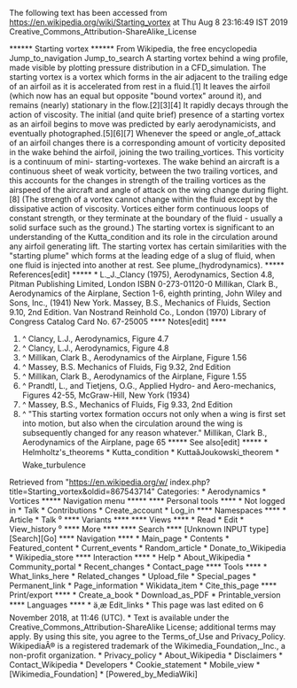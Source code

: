 The following text has been accessed from https://en.wikipedia.org/wiki/Starting_vortex at Thu Aug 8 23:16:49 IST 2019
Creative_Commons_Attribution-ShareAlike_License





















****** Starting vortex ******
From Wikipedia, the free encyclopedia
Jump_to_navigation Jump_to_search
A starting vortex behind a wing profile, made visible by plotting pressure
distribution in a CFD_simulation.
The starting vortex is a vortex which forms in the air adjacent to the trailing
edge of an airfoil as it is accelerated from rest in a fluid.[1] It leaves the
airfoil (which now has an equal but opposite "bound vortex" around it), and
remains (nearly) stationary in the flow.[2][3][4] It rapidly decays through the
action of viscosity.
The initial (and quite brief) presence of a starting vortex as an airfoil
begins to move was predicted by early aerodynamicists, and eventually
photographed.[5][6][7]
Whenever the speed or angle_of_attack of an airfoil changes there is a
corresponding amount of vorticity deposited in the wake behind the airfoil,
joining the two trailing_vortices. This vorticity is a continuum of mini-
starting-vortexes. The wake behind an aircraft is a continuous sheet of weak
vorticity, between the two trailing vortices, and this accounts for the changes
in strength of the trailing vortices as the airspeed of the aircraft and angle
of attack on the wing change during flight.[8] (The strength of a vortex cannot
change within the fluid except by the dissipative action of viscosity. Vortices
either form continuous loops of constant strength, or they terminate at the
boundary of the fluid - usually a solid surface such as the ground.)
The starting vortex is significant to an understanding of the Kutta_condition
and its role in the circulation around any airfoil generating lift.
The starting vortex has certain similarities with the "starting plume" which
forms at the leading edge of a slug of fluid, when one fluid is injected into
another at rest. See plume_(hydrodynamics).
***** References[edit] *****
    * L._J._Clancy (1975), Aerodynamics, Section 4.8, Pitman Publishing
      Limited, London
ISBN 0-273-01120-0
Millikan, Clark B., Aerodynamics of the Airplane, Section 1-6, eighth printing,
John Wiley and Sons, Inc., (1941) New York.
Massey, B.S., Mechanics of Fluids, Section 9.10, 2nd Edition. Van Nostrand
Reinhold Co., London (1970) Library of Congress Catalog Card No. 67-25005
**** Notes[edit] ****
   1. ^ Clancy, L.J., Aerodynamics, Figure 4.7
   2. ^ Clancy, L.J., Aerodynamics, Figure 4.8
   3. ^ Millikan, Clark B., Aerodynamics of the Airplane, Figure 1.56
   4. ^ Massey, B.S. Mechanics of Fluids, Fig 9.32, 2nd Edition
   5. ^ Millikan, Clark B., Aerodynamics of the Airplane, Figure 1.55
   6. ^ Prandtl, L., and Tietjens, O.G., Applied Hydro- and Aero-mechanics,
      Figures 42-55, McGraw-Hill, New York (1934)
   7. ^ Massey, B.S., Mechanics of Fluids, Fig 9.33, 2nd Edition
   8. ^ "This starting vortex formation occurs not only when a wing is first
      set into motion, but also when the circulation around the wing is
      subsequently changed for any reason whatever." Millikan, Clark B.,
      Aerodynamics of the Airplane, page 65
***** See also[edit] *****
    * Helmholtz's_theorems
    * Kutta_condition
    * KuttaâJoukowski_theorem
    * Wake_turbulence

Retrieved from "https://en.wikipedia.org/w/
index.php?title=Starting_vortex&oldid=867543714"
Categories:
    * Aerodynamics
    * Vortices
***** Navigation menu *****
**** Personal tools ****
    * Not logged in
    * Talk
    * Contributions
    * Create_account
    * Log_in
**** Namespaces ****
    * Article
    * Talk
⁰
**** Variants ****
**** Views ****
    * Read
    * Edit
    * View_history
⁰
**** More ****
**** Search ****
[Unknown INPUT type][Search][Go]
**** Navigation ****
    * Main_page
    * Contents
    * Featured_content
    * Current_events
    * Random_article
    * Donate_to_Wikipedia
    * Wikipedia_store
**** Interaction ****
    * Help
    * About_Wikipedia
    * Community_portal
    * Recent_changes
    * Contact_page
**** Tools ****
    * What_links_here
    * Related_changes
    * Upload_file
    * Special_pages
    * Permanent_link
    * Page_information
    * Wikidata_item
    * Cite_this_page
**** Print/export ****
    * Create_a_book
    * Download_as_PDF
    * Printable_version
**** Languages ****
    * ä¸­æ
Edit_links
    * This page was last edited on 6 November 2018, at 11:46 (UTC).
    * Text is available under the Creative_Commons_Attribution-ShareAlike
      License; additional terms may apply. By using this site, you agree to the
      Terms_of_Use and Privacy_Policy. WikipediaÂ® is a registered trademark of
      the Wikimedia_Foundation,_Inc., a non-profit organization.
    * Privacy_policy
    * About_Wikipedia
    * Disclaimers
    * Contact_Wikipedia
    * Developers
    * Cookie_statement
    * Mobile_view
    * [Wikimedia_Foundation]
    * [Powered_by_MediaWiki]
